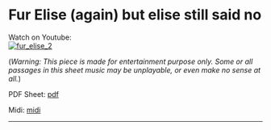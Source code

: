 # **Fur Elise (again) but elise still said no**         
              
Watch on Youtube:           
[![fur_elise_2](http://img.youtube.com/vi/3PwAFxL4wKI/0.jpg)](http://www.youtube.com/watch?v=3PwAFxL4wKI)       
              
(*Warning: This piece is made for entertainment purpose only. Some or all passages in this sheet music may be unplayable, or even make no sense at all.*) 
              
PDF Sheet: [pdf](pdf/fur_elise_2.pdf)     
              
Midi: [midi](midi/fur_elise_2.mid)        
              
-----         
